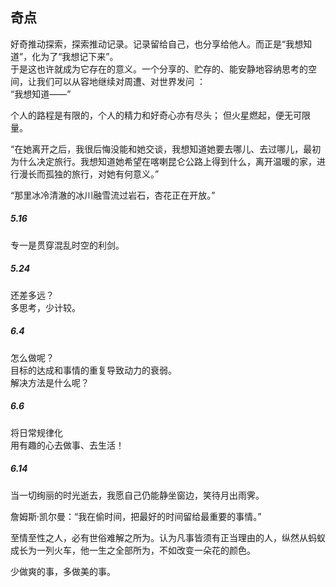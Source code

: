 ## 奇点

好奇推动探索，探索推动记录。记录留给自己，也分享给他人。而正是“我想知道”，化为了“我想记下来”。  
于是这也许就成为它存在的意义。一个分享的、贮存的、能安静地容纳思考的空间，让我们可以从容地继续对周遭、对世界发问 ：   
   “我想知道——”

个人的路程是有限的，个人的精力和好奇心亦有尽头； 但火星燃起，便无可限量。
	
“在她离开之后，我很后悔没能和她交谈，我想知道她要去哪儿、去过哪儿，最初为什么决定旅行。我想知道她希望在喀喇昆仑公路上得到什么，离开温暖的家，进行漫长而孤独的旅行，对她有何意义。”


“那里冰冷清澈的冰川融雪流过岩石，杏花正在开放。”

##### 5.16  
专一是贯穿混乱时空的利剑。  

##### 5.24  
还差多远？  
多思考，少计较。  

##### 6.4  
怎么做呢？  
目标的达成和事情的重复导致动力的衰弱。  
解决方法是什么呢？  

##### 6.6

将日常规律化  
用有趣的心去做事、去生活！   



##### 6.14

当一切绚丽的时光逝去，我愿自己仍能静坐窗边，笑待月出雨霁。  

詹姆斯·凯尔曼：“我在偷时间，把最好的时间留给最重要的事情。”  

至情至性之人，必有世俗难解之所为。认为凡事皆须有正当理由的人，纵然从蚂蚁成长为一列火车，他一生之全部所为，不如改变一朵花的颜色。   

少做爽的事，多做美的事。  

